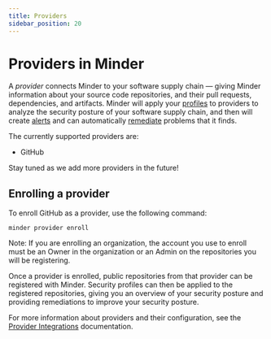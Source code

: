 ```yaml
---
title: Providers
sidebar_position: 20
---
```


# Providers in Minder

A _provider_ connects Minder to your software supply chain &mdash; giving Minder information about your source code repositories, and their pull requests, dependencies, and artifacts. Minder will apply your [profiles](profiles.md) to providers to analyze the security posture of your software supply chain, and then will create [alerts](alerts.md) and can automatically [remediate](remediations.md) problems that it finds.

The currently supported providers are:
* GitHub

Stay tuned as we add more providers in the future!

## Enrolling a provider

To enroll GitHub as a provider, use the following command:
```
minder provider enroll
```

Note: If you are enrolling an organization, the account you use to enroll must be an Owner in the organization
or an Admin on the repositories you will be registering.

Once a provider is enrolled, public repositories from that provider can be registered with Minder. Security profiles
can then be applied to the registered repositories, giving you an overview of your security posture and providing
remediations to improve your security posture.

For more information about providers and their configuration, see the [Provider Integrations](../integrations/provider_integrations/github.md) documentation.